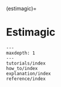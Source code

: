 (estimagic)=

# Estimagic

```{toctree}
---
maxdepth: 1
---
tutorials/index
how_to/index
explanation/index
reference/index
```
